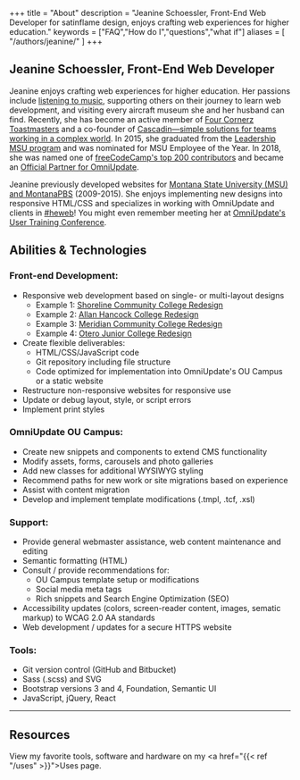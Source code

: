 +++
title = "About"
description = "Jeanine Schoessler, Front-End Web Developer for satinflame design, enjoys crafting web experiences for higher education."
keywords = ["FAQ","How do I","questions","what if"]
aliases = [
    "/authors/jeanine/" 
]
+++

Jeanine Schoessler, Front-End Web Developer
-----------

Jeanine enjoys crafting web experiences for higher education. Her passions include [listening to music](https://open.spotify.com/user/satinflame), supporting others on their journey to learn web development, and visiting every aircraft museum she and her husband can find. Recently, she has become an active member of [Four Cornerz Toastmasters](https://fourcornerz.toastmastersclubs.org) and a co-founder of [Cascadin—simple solutions for teams working in a complex world](https://www.cascadin.com). In 2015, she graduated from the [Leadership MSU program](https://www.montana.edu/leadershipmsu/) and was nominated for MSU Employee of the Year. In 2018, she was named one of [freeCodeCamp's top 200 contributors](https://medium.freecodecamp.org/announcing-our-freecodecamp-2018-top-contributor-award-winners-861da08a77e1) and became an <a href="https://omniupdate.com/partners/partners-list.html">Official Partner for OmniUpdate</a>. 

Jeanine previously developed websites for [Montana State University (MSU) and MontanaPBS](https://www.linkedin.com/in/satinflame) (2009-2015). She enjoys implementing new designs into responsive HTML/CSS and specializes in working with OmniUpdate and clients in [#heweb](https://twitter.com/search?q=%23heweb)! You might even remember meeting her at [OmniUpdate's User Training Conference](/blog/2018/03/omniupdate-2018/).

## Abilities & Technologies

### Front-end Development:  
-	Responsive web development based on single- or multi-layout designs 
    - Example 1: <a href="https://virtual.github.io/shoreline/" rel="nofollow">Shoreline Community College Redesign</a>
    - Example 2: <a href="https://virtual.github.io/allanhancock/" rel="nofollow">Allan Hancock College Redesign</a>
    - Example 3: <a href="https://satinflame.com/ou/meridian/" rel="nofollow">Meridian Community College Redesign</a>
    - Example 4: <a href="https://satinflame.com/ou/ojc/" rel="nofollow">Otero Junior College Redesign</a>
-	Create flexible deliverables:
    - HTML/CSS/JavaScript code
    - Git repository including file structure
    - Code optimized for implementation into OmniUpdate's OU Campus or a static website
-	Restructure non-responsive websites for responsive use
-	Update or debug layout, style, or script errors
- Implement print styles

### OmniUpdate OU Campus:
- Create new snippets and components to extend CMS functionality
- Modify assets, forms, carousels and photo galleries
- Add new classes for additional WYSIWYG styling
- Recommend paths for new work or site migrations based on experience
- Assist with content migration 
- Develop and implement template modifications (.tmpl, .tcf, .xsl) 

### Support:
- Provide general webmaster assistance, web content maintenance and editing
- Semantic formatting (HTML)
- Consult / provide recommendations for:
    - OU Campus template setup or modifications
    - Social media meta tags
    - Rich snippets and Search Engine Optimization (SEO) 
- Accessibility updates (colors, screen-reader content, images, sematic markup) to WCAG 2.0 AA standards
- Web development / updates for a secure HTTPS website

### Tools:
- Git version control (GitHub and Bitbucket)
- Sass (.scss) and SVG
- Bootstrap versions 3 and 4, Foundation, Semantic UI
- JavaScript, jQuery, React 

-----

## Resources

View my favorite tools, software and hardware on my <a href="{{< ref "/uses" >}}">Uses</a> page.